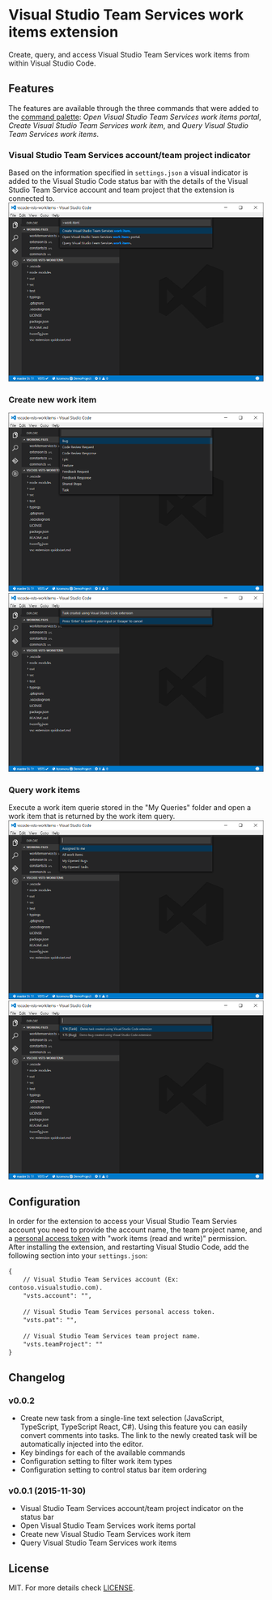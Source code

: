 # Visual Studio Team Services work items extension

Create, query, and access Visual Studio Team Services work items from within Visual Studio Code.

## Features
The features are available through the three commands that were added to the [command palette](https://code.visualstudio.com/Docs/editor/codebasics#_command-palette): *Open Visual Studio Team Services work items portal*, *Create Visual Studio Team Services work item*, and *Query Visual Studio Team Services work items*.
### Visual Studio Team Services account/team project indicator
Based on the information specified in ```settings.json``` a visual indicator is added to the Visual Studio Code status bar with the details of the Visual Studio Team Service account and team project that the extension is connected to.
![VSCode](assets/vscode1.png)
### Create new work item
![VSCode](assets/vscode4.png)
![VSCode](assets/vscode5.png)
### Query work items
Execute a work item querie stored in the "My Queries" folder and open a work item that is returned by the work item query.
![VSCode](assets/vscode2.png)
![VSCode](assets/vscode3.png)

## Configuration 
In order for the extension to access your Visual Studio Team Servies account you need to provide the account name, the team project name, and a [personal access token](https://www.visualstudio.com/en-us/news/2015-jul-7-vso.aspx) with "work items (read and write)" permission. After installing the extension, and restarting Visual Studio Code, add the following section into your ```settings.json```:
```
{
	// Visual Studio Team Services account (Ex: contoso.visualstudio.com).
	"vsts.account": "",

	// Visual Studio Team Services personal access token.
	"vsts.pat": "",

	// Visual Studio Team Services team project name.
	"vsts.teamProject": ""
}
```

## Changelog
### v0.0.2
* Create new task from a single-line text selection (JavaScript, TypeScript, TypeScript React, C#). Using this feature you can easily convert comments into tasks. The link to the newly created task will be automatically injected into the editor.
* Key bindings for each of the available commands
* Configuration setting to filter work item types
* Configuration setting to control status bar item ordering

### v0.0.1 (2015-11-30)
* Visual Studio Team Services account/team project indicator on the status bar
* Open Visual Studio Team Services work items portal
* Create new Visual Studio Team Services work item
* Query Visual Studio Team Services work items

## License
MIT. For more details check [LICENSE](LICENSE).
